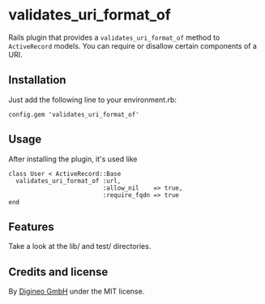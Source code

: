 # validates\_uri\_format\_of

Rails plugin that provides a `validates_uri_format_of` method to `ActiveRecord` models.
You can require or disallow certain components of a URI.

## Installation

Just add the following line to your environment.rb:

    config.gem 'validates_uri_format_of'

## Usage

After installing the plugin, it's used like

    class User < ActiveRecord::Base
      validates_uri_format_of :url,
                              :allow_nil    => true,
                              :require_fqdn => true
    end


## Features

Take a look at the lib/ and test/ directories.

## Credits and license

By [Digineo GmbH](http://www.digineo.de/) under the MIT license.

